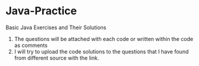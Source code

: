 # Java-Practice
Basic Java Exercises and Their Solutions

1. The questions will be attached with each code or written within the code as comments
2. I will try to upload the code solutions to the questions that I have found from different source with the link.
